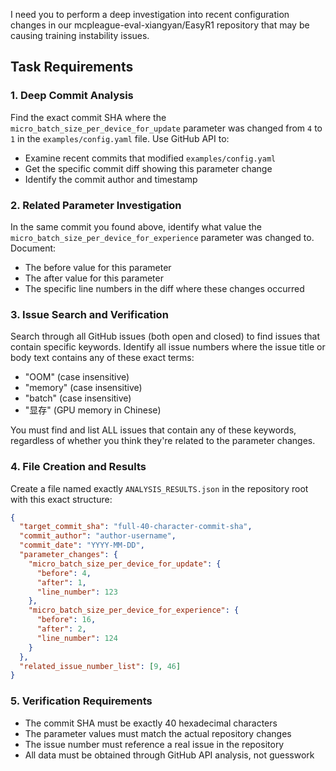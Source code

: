 I need you to perform a deep investigation into recent configuration changes in our mcpleague-eval-xiangyan/EasyR1 repository that may be causing training instability issues.

## Task Requirements

### 1. Deep Commit Analysis
Find the exact commit SHA where the `micro_batch_size_per_device_for_update` parameter was changed from `4` to `1` in the `examples/config.yaml` file. Use GitHub API to:
- Examine recent commits that modified `examples/config.yaml` 
- Get the specific commit diff showing this parameter change
- Identify the commit author and timestamp

### 2. Related Parameter Investigation  
In the same commit you found above, identify what value the `micro_batch_size_per_device_for_experience` parameter was changed to. Document:
- The before value for this parameter
- The after value for this parameter  
- The specific line numbers in the diff where these changes occurred

### 3. Issue Search and Verification
Search through all GitHub issues (both open and closed) to find issues that contain specific keywords. Identify all issue numbers where the issue title or body text contains any of these exact terms:
- "OOM" (case insensitive)
- "memory" (case insensitive) 
- "batch" (case insensitive)
- "显存" (GPU memory in Chinese)

You must find and list ALL issues that contain any of these keywords, regardless of whether you think they're related to the parameter changes.

### 4. File Creation and Results
Create a file named exactly `ANALYSIS_RESULTS.json` in the repository root with this exact structure:

```json
{
  "target_commit_sha": "full-40-character-commit-sha",
  "commit_author": "author-username", 
  "commit_date": "YYYY-MM-DD",
  "parameter_changes": {
    "micro_batch_size_per_device_for_update": {
      "before": 4,
      "after": 1,
      "line_number": 123
    },
    "micro_batch_size_per_device_for_experience": {
      "before": 16,
      "after": 2, 
      "line_number": 124
    }
  },
  "related_issue_number_list": [9, 46]
}
```

### 5. Verification Requirements
- The commit SHA must be exactly 40 hexadecimal characters
- The parameter values must match the actual repository changes  
- The issue number must reference a real issue in the repository
- All data must be obtained through GitHub API analysis, not guesswork